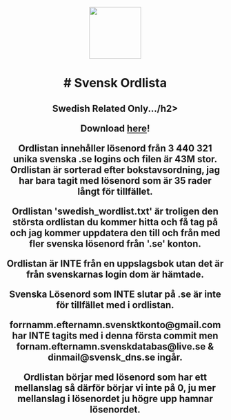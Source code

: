 <p align="center">
  <img width="120px" src="https://spng.subpng.com/20210519/hfl/transparent-dictionary-icon-english-icon-file-and-document-ico-60a4ec62b2c5a4.6659269716214211547323.jpg" />
  <h1 align="center"># Svensk Ordlista </h1>
  <h2 align="center">Swedish Related Only.../h2>
</p>

Download [here](https://github.com/wuseman/swedish_wordlist.txt/blob/main/swedish_wordlist.txt)!

Ordlistan innehåller lösenord från **3 440 321**  __unika__ svenska .se logins och filen är **43M** stor. Ordlistan är sorterad efter bokstavsordning, jag har bara tagit med lösenord som är 35 rader långt för tillfället.

Ordlistan 'swedish_wordlist.txt' är troligen den största ordlistan du kommer hitta och få tag på och jag kommer uppdatera den till och från med fler svenska lösenord från '.se' konton.

Ordlistan är INTE från en uppslagsbok utan det är från svenskarnas login dom är hämtade.

Svenska Lösenord som INTE slutar på **.se** är inte för tillfället med i ordlistan.

forrnamm.efternamn.svensktkonto@gmail.**com** har **INTE** tagits med i denna första commit men fornam.efternamn.svenskdatabas@live.**se** & dinmail@svensk_dns.**se** ingår.

Ordlistan börjar med lösenord som har ett mellanslag så därför börjar vi inte på 0, ju mer mellanslag i lösenordet ju högre upp hamnar lösenordet. 

